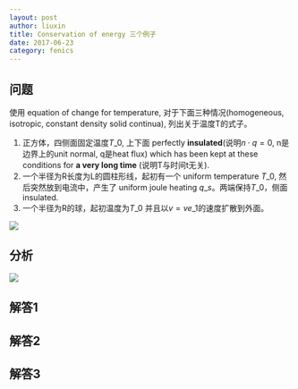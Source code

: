 ```yaml
---
layout: post
author: liuxin
title: Conservation of energy 三个例子
date: 2017-06-23
category: fenics
---
```


## 问题

使用 equation of change for temperature, 对于下面三种情况(homogeneous, isotropic, constant density solid continua), 列出关于温度T的式子。
1. 正方体，四侧面固定温度$T\_0$, 上下面 perfectly **insulated**(说明$n \cdot q = 0$, n是边界上的unit normal, q是heat flux) which has been kept at these conditions for **a very long time** (说明T与时间t无关).
2. 一个半径为R长度为L的圆柱形线，起初有一个 uniform temperature $T\_0$, 然后突然放到电流中，产生了 uniform joule heating $q\_s$。两端保持$T\_0$，侧面 insulated.
3. 一个半径为R的球，起初温度为$T\_0$ 并且以$v = v e\_1$的速度扩散到外面。

![][image-1]

## 分析

![][image-2]
 
## 解答1

## 解答2

## 解答3



[image-1]:	http://wx3.sinaimg.cn/mw690/8db2c8cbgy1fhffumz3apj20ys0bqdkj.jpg
[image-2]:	http://wx3.sinaimg.cn/mw690/8db2c8cbgy1fhffrto98aj21u60u2thy.jpg